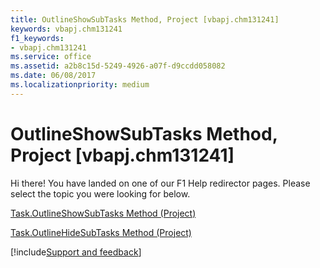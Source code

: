 ```yaml
---
title: OutlineShowSubTasks Method, Project [vbapj.chm131241]
keywords: vbapj.chm131241
f1_keywords:
- vbapj.chm131241
ms.service: office
ms.assetid: a2b8c15d-5249-4926-a07f-d9ccdd058082
ms.date: 06/08/2017
ms.localizationpriority: medium
---
```



# OutlineShowSubTasks Method, Project [vbapj.chm131241]

Hi there! You have landed on one of our F1 Help redirector pages. Please select the topic you were looking for below.

[Task.OutlineShowSubTasks Method (Project)](https://msdn.microsoft.com/library/39c74262-ea6d-2599-5f57-4c259186e303%28Office.15%29.aspx)

[Task.OutlineHideSubTasks Method (Project)](https://msdn.microsoft.com/library/877e8248-3e3f-1816-0799-52fb5cda1d60%28Office.15%29.aspx)

[!include[Support and feedback](~/includes/feedback-boilerplate.md)]